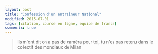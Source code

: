 ```yaml
---
layout: post
title: "Confession d'un entraîneur National"
modified: 2015-07-01
tags: [citation, course en ligne, equipe de france]
comments: true
---
```


> Ils m'ont dit on a pas de caméra pour toi, tu n'es pas retenu dans le collectif des mondiaux de Milan
